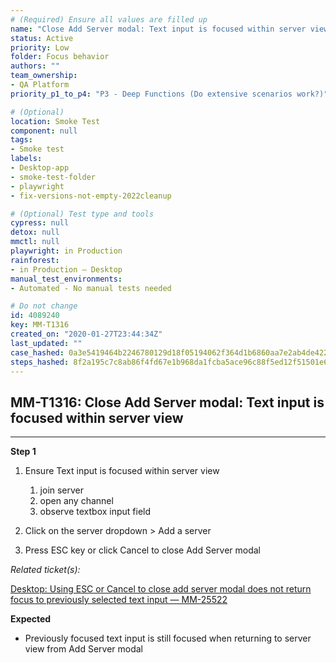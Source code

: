 ```yaml
---
# (Required) Ensure all values are filled up
name: "Close Add Server modal: Text input is focused within server view"
status: Active
priority: Low
folder: Focus behavior
authors: ""
team_ownership: 
- QA Platform
priority_p1_to_p4: "P3 - Deep Functions (Do extensive scenarios work?)"

# (Optional)
location: Smoke Test
component: null
tags: 
- Smoke test
labels: 
- Desktop-app
- smoke-test-folder
- playwright
- fix-versions-not-empty-2022cleanup

# (Optional) Test type and tools
cypress: null
detox: null
mmctl: null
playwright: in Production
rainforest: 
- in Production — Desktop
manual_test_environments: 
- Automated - No manual tests needed

# Do not change
id: 4089240
key: MM-T1316
created_on: "2020-01-27T23:44:34Z"
last_updated: ""
case_hashed: 0a3e5419464b2246780129d18f05194062f364d1b6860aa7e2ab4de422fed8f1452c9b5873b38bc91123351820f6c411
steps_hashed: 8f2a195c7c8ab86f4fd67e1b968da1fcba5ace96c88f5ed12f51501e680f76f9342ccd1b9cd0baa60b69f482ca6ce41b
---
```


<!-- (Auto-generated) Based on frontmatter's "key" and "name" -->

## MM-T1316: Close Add Server modal: Text input is focused within server view

---

**Step 1**

1. Ensure Text input is focused within server view

   1. join server
   2. open any channel
   3. observe textbox input field

2. Click on the server dropdown > Add a server

3. Press ESC key or click Cancel to close Add Server modal

_Related ticket(s):_

[Desktop: Using ESC or Cancel to close add server modal does not return focus to previously selected text input — MM-25522](https://mattermost.atlassian.net/browse/MM-25522)

**Expected**

- Previously focused text input is still focused when returning to server view from Add Server modal
